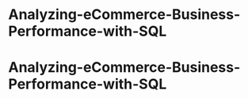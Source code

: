 # Analyzing-eCommerce-Business-Performance-with-SQL
# Analyzing-eCommerce-Business-Performance-with-SQL
